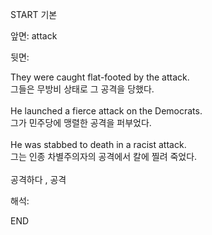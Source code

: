START
기본

앞면:
attack


뒷면:
<div>They were caught flat-footed by the attack. </div><div><div>그들은 무방비 상태로 그 공격을 당했다.</div></div><div><br></div><div><div>He launched a fierce attack on the Democrats. </div><div><div>그가 민주당에 맹렬한 공격을 퍼부었다.</div></div></div><div><br></div><div><div>He was stabbed to death in a racist attack. </div><div><div>그는 인종 차별주의자의 공격에서 칼에 찔려 죽었다.</div></div></div><div><br></div><div>공격하다 , 공격</div>


해석:

END